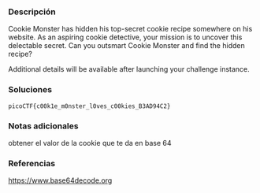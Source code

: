 ### Descripción 
Cookie Monster has hidden his top-secret cookie recipe somewhere on his website. As an aspiring cookie detective, your mission is to uncover this delectable secret. Can you outsmart Cookie Monster and find the hidden recipe?

Additional details will be available after launching your challenge instance.

### Soluciones


```
picoCTF{c00k1e_m0nster_l0ves_c00kies_B3AD94C2}
```
### Notas adicionales 
obtener el valor de la cookie que te da en base 64

### Referencias 
https://www.base64decode.org